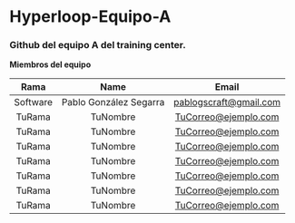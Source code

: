 # Hyperloop-Equipo-A

### Github del equipo A del training center.


**Miembros del equipo**



|Rama |Name|Email          
|:-----:|:----:|:-----:     
|Software|Pablo González Segarra| pablogscraft@gmail.com
|TuRama|TuNombre|TuCorreo@ejemplo.com
|TuRama|TuNombre|TuCorreo@ejemplo.com
|TuRama|TuNombre|TuCorreo@ejemplo.com
|TuRama|TuNombre|TuCorreo@ejemplo.com
|TuRama|TuNombre|TuCorreo@ejemplo.com
|TuRama|TuNombre|TuCorreo@ejemplo.com
|TuRama|TuNombre|TuCorreo@ejemplo.com
